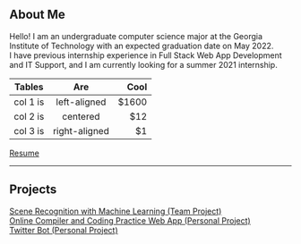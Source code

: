 ## About Me
Hello! I am an undergraduate computer science major at the Georgia Institute of Technology with an expected graduation date on May 2022. <br/> I have previous internship experience in Full Stack Web App Development and IT Support, and I am currently looking for a summer 2021 internship.

| Tables   |      Are      |  Cool |
|----------|:-------------:|------:|
| col 1 is |  left-aligned | $1600 |
| col 2 is |    centered   |   $12 |
| col 3 is | right-aligned |    $1 |

[Resume](/Resume.pdf)

---

## Projects

[Scene Recognition with Machine Learning (Team Project)](/ml_scene.md)
<br/>
[Online Compiler and Coding Practice Web App (Personal Project)](https://codetracer.herokuapp.com/)
<br/>
[Twitter Bot (Personal Project)](https://github.com/george-ye45/twitter-bot)
